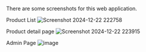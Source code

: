 There are some screenshots for this web application.

Product List
![Screenshot 2024-12-22 222758](https://github.com/user-attachments/assets/58aa6823-70da-4b48-82ae-a741df155233)

Product detail page
![Screenshot 2024-12-22 223915](https://github.com/user-attachments/assets/c70cab97-8ded-48a1-afe3-cfb46f7dde7d)

Admin Page
![image](https://github.com/user-attachments/assets/7e3c59dd-490e-4052-bbb7-92c20d6067f4)

